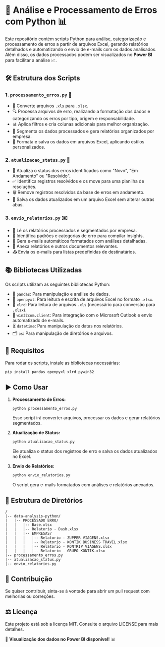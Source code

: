 # 🚀 Análise e Processamento de Erros com Python 📊

Este repositório contém scripts Python para análise, categorização e processamento de erros a partir de arquivos Excel, gerando relatórios detalhados e automatizando o envio de e-mails com os dados analisados. Além disso, os dados processados podem ser visualizados no **Power BI** para facilitar a análise 📈.

## 🛠️ Estrutura dos Scripts

### 1. `processamento_erros.py` 📝

* 🔄 Converte arquivos `.xls` para `.xlsx`.
* 🔍 Processa arquivos de erro, realizando a formatação dos dados e categorizando os erros por tipo, origem e responsabilidade.
* 📊 Aplica filtros e cria colunas adicionais para melhor organização.
* 🏢 Segmenta os dados processados e gera relatórios organizados por empresa.
* 🎨 Formata e salva os dados em arquivos Excel, aplicando estilos personalizados.

### 2. `atualizacao_status.py` 🔄

* 📌 Atualiza o status dos erros identificados como "Novo", "Em Andamento" ou "Resolvido".
* ✅ Identifica registros resolvidos e os move para uma planilha de resoluções.
* 🗑️ Remove registros resolvidos da base de erros em andamento.
* 💾 Salva os dados atualizados em um arquivo Excel sem alterar outras abas.

### 3. `envio_relatorios.py` ✉️

* 📑 Lê os relatórios processados e segmentados por empresa.
* 🔎 Identifica padrões e categorias de erro para compilar insights.
* 📨 Gera e-mails automáticos formatados com análises detalhadas.
* 📎 Anexa relatórios e outros documentos relevantes.
* 📤 Envia os e-mails para listas predefinidas de destinatários.

## 📚 Bibliotecas Utilizadas

Os scripts utilizam as seguintes bibliotecas Python:

* 🐼 `pandas`: Para manipulação e análise de dados.
* 📂 `openpyxl`: Para leitura e escrita de arquivos Excel no formato `.xlsx`.
* 📑 `xlrd`: Para leitura de arquivos `.xls` (necessário para conversão para `.xlsx`).
* 📧 `win32com.client`: Para integração com o Microsoft Outlook e envio automatizado de e-mails.
* ⏳ `datetime`: Para manipulação de datas nos relatórios.
* 🗂️ `os`: Para manipulação de diretórios e arquivos.

## 🔧 Requisitos

Para rodar os scripts, instale as bibliotecas necessárias:

```bash
pip install pandas openpyxl xlrd pywin32
```

## ▶️ Como Usar

1. **Processamento de Erros:**

   ```bash
   python processamento_erros.py
   ```

   Esse script irá converter arquivos, processar os dados e gerar relatórios segmentados.
2. **Atualização de Status:**

   ```bash
   python atualizacao_status.py
   ```

   Ele atualiza o status dos registros de erro e salva os dados atualizados no Excel.
3. **Envio de Relatórios:**

   ```bash
   python envio_relatorios.py
   ```

   O script gera e-mails formatados com análises e relatórios anexados.

## 📂 Estrutura de Diretórios

```
/
|-- data-analysis-python/
|   |-- PROCESSADO ERRO/
|   |   |-- Base.xlsx
|   |   |-- Relatorio - Dash.xlsx
|   |   |-- EMPRESAS/
|   |   |   |-- Relatorio - ZUPPER VIAGENS.xlsx
|   |   |   |-- Relatorio - KONTIK BUSINESS TRAVEL.xlsx
|   |   |   |-- Relatorio - KONTRIP VIAGENS.xlsx
|   |   |   |-- Relatorio - GRUPO KONTIK.xlsx
|-- processamento_erros.py
|-- atualizacao_status.py
|-- envio_relatorios.py
```

## 🤝 Contribuição

Se quiser contribuir, sinta-se à vontade para abrir um pull request com melhorias ou correções.

## ⚖️ Licença

Este projeto está sob a licença MIT. Consulte o arquivo LICENSE para mais detalhes.

🔎 **Visualização dos dados no Power BI disponível!** 📊
